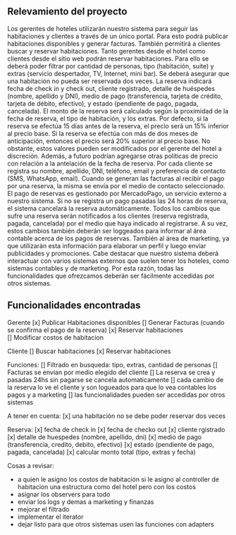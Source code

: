 ## Relevamiento del proyecto

Los gerentes de hoteles utilizarán nuestro sistema para seguir las habitaciones y
clientes a través de un único portal. Para esto podrá publicar habitaciones disponibles y
generar facturas. También permitirá a clientes buscar y reservar habitaciones.
Tanto gerentes desde el hotel como clientes desde el sitio web podrán reservar
habitaciones. Para ello se deberá poder filtrar por cantidad de personas, tipo
(habitación, suite) y extras (servicio despertador, TV, Internet, mini bar). Se deberá
asegurar que una habitación no pueda ser reservada dos veces. La reserva indicará
fecha de check in y check out, cliente registrado, detalle de huéspedes (nombre,
apellido y DNI), medio de pago (transferencia, tarjeta de crédito, tarjeta de débito,
efectivo), y estado (pendiente de pago, pagada, cancelada).
El monto de la reserva será calculado según la proximidad de la fecha de reserva, el
tipo de habitación, y los extras. Por defecto, si la reserva se efectúa 15 días antes de la
reserva, el precio será un 15% inferior al precio base. Si la reserva se efectúa con más
de dos meses de anticipación, entonces el precio será 20% superior al precio base. No
obstante, estos valores pueden ser modificados por el gerente del hotel a discreción.
Además, a futuro podrían agregarse otras políticas de precio con relación a la
antelación de la fecha de reserva.
Por cada cliente se registra su nombre, apellido, DNI, teléfono, email y preferencia de
contacto (SMS, WhatsApp, email). Cuando se generan las facturas al recibir el pago
por una reserva, la misma se envía por el medio de contacto seleccionado. El pago de
reservas es gestionado por MercadoPago, un servicio externo a nuestro sistema. Si no
se registra un pago pasadas las 24 horas de reserva, el sistema cancelará la reserva
automáticamente.
Todos los cambios que sufre una reserva serán notificados a los clientes (reserva
registrada, pagada, cancelada) por el medio que haya indicado al registrarse. A su vez,
estos cambios también deberán ser loggeados para informar al área contable acerca de
los pagos de reservas. También al área de marketing, ya que utilizarán esta información
para elaborar un perfil y luego enviar publicidades y promociones.
Cabe destacar que nuestro sistema deberá interactuar con varios sistemas externos
que suelen tener los hoteles, como sistemas contables y de marketing. Por esta razón,
todas las funcionalidades que ofrezcamos deberán ser fácilmente accedidas por otros
sistemas.

## Funcionalidades encontradas

Gerente
[x] Publicar Habitaciones disponibles 
[] Generar Facturas (cuando se confirma el pago de la reserva) 
[x] Reservar habitaciones  
[] Modificar costos de habitacion

Cliente
[] Buscar habitaciones
[x] Reservar habitaciones


Funciones:
[] Filtrado en busqueda: tipo, extras, cantidad de personas 
[] Facturas se envian por medio elegido del cliente
[] La reserva se crea y pasadas 24hs sin pagarse se cancela automaticamente
[] cada cambio de la reserva lo ve el cliente y son logueados para que lo vea contables los pagos y a marketing
[] las funcionalidades pueden ser accedidas por otros sistemas


A tener en cuenta: 
[x] una habitación no se debe poder reservar dos veces

Reserva:
[x] fecha de check in
[x] fecha de checko out
[x] cliente rgistrado
[x] detalle de huespedes (nombre, apellido, dni)
[x] medio de pago (transferencia, credito, debito, efectivo)
[x] estado (pendiente de pago, pagada, cancelada)
[x] calcular monto total (tipo, extras y fecha)


Cosas a revisar:
- a quien le asigno los costos de habitación si le asigno al controller de habitacion una estructura como del hotel pero con los costos
- asignar los observers para todo
- enviar los logs y demas a marketing y finanzas
- mejorar el filtrado
- implementar el iterator
- dejar listo para que otros sistemas usen las funciones con adapters
